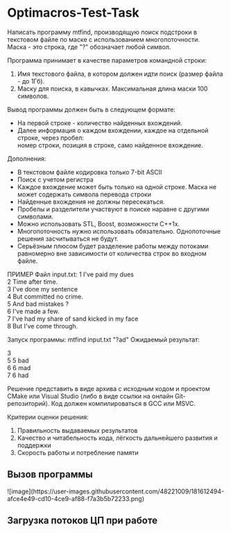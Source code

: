 # Optimacros-Test-Task

<p>
Написать программу mtfind, производящую поиск подстроки в текстовом файле по маске с использованием многопоточности. <br>
Маска - это строка, где "?" обозначает любой символ.

Программа принимает в качестве параметров командной строки:
1) Имя текстового файла, в котором должен идти поиск (размер файла - до 1Гб). <br>
2) Маску для поиска, в кавычках. Максимальная длина маски 100 символов. <br>

Вывод программы должен быть в следующем формате:
- На первой строке - количество найденных вхождений. <br>
- Далее информация о каждом вхождении, каждое на отдельной строке, через пробел: <br>
номер строки, позиция в строке, само найденное вхождение.

Дополнения:
- В текстовом файле кодировка только 7-bit ASCII
- Поиск с учетом регистра
- Каждое вхождение может быть только на одной строке. Маска не может содержать символа перевода строки
- Найденные вхождения не должны пересекаться.
- Пробелы и разделители участвуют в поиске наравне с другими символами.
- Можно использовать STL, Boost, возможности С++1x.
- Многопоточность нужно использовать обязательно. Однопоточные решения засчитываться не будут.
- Серьёзным плюсом будет разделение работы между потоками равномерно вне зависимости от количества строк во входном файле.

ПРИМЕР
Файл input.txt:
1 I've paid my dues <br>
2 Time after time. <br>
3 I've done my sentence <br>
4 But committed no crime. <br>
5 And bad mistakes ? <br>
6 I've made a few. <br>
7 I've had my share of sand kicked in my face <br>
8 But I've come through. <br>

Запуск программы: mtfind input.txt "?ad"
Ожидаемый результат:

3 <br>
5 5 bad <br>
6 6 mad <br>
7 6 had <br>

Решение представить в виде архива с исходным кодом и проектом CMake или Visual Studio (либо в виде ссылки на онлайн Git-репозиторий).
Код должен компилироваться в GCC или MSVC.

Критерии оценки решения:
1) Правильность выдаваемых результатов
2) Качество и читабельность кода, лёгкость дальнейшего развития и поддержки
3) Скорость работы и потребление памяти
</p>

<h2> Вызов программы </h2>
![image](https://user-images.githubusercontent.com/48221009/181612494-afce4e49-cd10-4ce9-af88-f7a3b5b72233.png)

<h2> Загрузка потоков ЦП при работе </h2>

